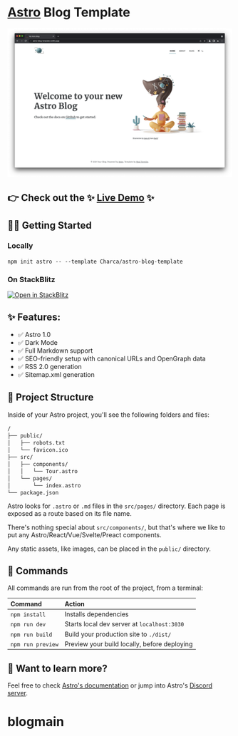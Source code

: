 # [Astro](https://astro.build) Blog Template

[![Screenshot](screenshot.png)](https://astro-blog-template.netlify.app/)

## 👉 Check out the ✨ [Live Demo](https://astro-blog-template.netlify.app/) ✨

## 👩‍🚀 Getting Started

### Locally

```
npm init astro -- --template Charca/astro-blog-template
```

### On StackBlitz

[![Open in StackBlitz](https://developer.stackblitz.com/img/open_in_stackblitz.svg)](https://stackblitz.com/github/charca/astro-blog-template)

## ✨ Features:

- ✅ Astro 1.0
- ✅ Dark Mode
- ✅ Full Markdown support
- ✅ SEO-friendly setup with canonical URLs and OpenGraph data
- ✅ RSS 2.0 generation
- ✅ Sitemap.xml generation

## 🚀 Project Structure

Inside of your Astro project, you'll see the following folders and files:

```
/
├── public/
│   ├── robots.txt
│   └── favicon.ico
├── src/
│   ├── components/
│   │   └── Tour.astro
│   └── pages/
│       └── index.astro
└── package.json
```

Astro looks for `.astro` or `.md` files in the `src/pages/` directory. Each page is exposed as a route based on its file name.

There's nothing special about `src/components/`, but that's where we like to put any Astro/React/Vue/Svelte/Preact components.

Any static assets, like images, can be placed in the `public/` directory.

## 🧞 Commands

All commands are run from the root of the project, from a terminal:

| Command           | Action                                       |
| :---------------- | :------------------------------------------- |
| `npm install`     | Installs dependencies                        |
| `npm run dev`     | Starts local dev server at `localhost:3030`  |
| `npm run build`   | Build your production site to `./dist/`      |
| `npm run preview` | Preview your build locally, before deploying |

## 👀 Want to learn more?

Feel free to check [Astro's documentation](https://github.com/withastro/astro) or jump into Astro's [Discord server](https://astro.build/chat).
# blogmain
